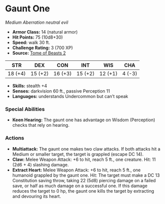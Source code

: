 # Gaunt One

*Medium* *Aberration* *neutral evil*

- **Armor Class:** 14 (natural armor)
- **Hit Points:** 75 (10d8+30)
- **Speed:** walk 30 ft.
- **Challenge Rating:** 3 (700 XP)
- **Source:** [Tome of Beasts 2](https://koboldpress.com/kpstore/product/tome-of-beasts-2-for-5th-edition/)

| STR | DEX | CON | INT | WIS | CHA |
| --- | --- | --- | --- | --- | --- |
| 18 (+4) | 15 (+2) | 16 (+3) | 15 (+2) | 12 (+1) | 4 (-3) |

- **Skills:** stealth +4
- **Senses:** darkvision 60 ft., passive Perception 11
- **Languages:** understands Undercommon but can’t speak
### Special Abilities
- **Keen Hearing:** The gaunt one has advantage on Wisdom (Perception) checks that rely on hearing.
### Actions
- **Multiattack:** The gaunt one makes two claw attacks. If both attacks hit a Medium or smaller target, the target is grappled (escape DC 14).
- **Claw:** Melee Weapon Attack: +6 to hit, reach 5 ft., one creature. Hit: 11 (2d6 + 4) slashing damage.
- **Extract Heart:** Melee Weapon Attack: +6 to hit, reach 5 ft., one humanoid grappled by the gaunt one. Hit: The target must make a DC 13 Constitution saving throw, taking 22 (5d8) piercing damage on a failed save, or half as much damage on a successful one. If this damage reduces the target to 0 hp, the gaunt one kills the target by extracting and devouring its heart.
